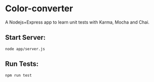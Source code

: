 # Color-converter
A Nodejs+Express app to learn unit tests with Karma, Mocha and Chai.

## Start Server:
`node app/server.js`

## Run Tests:
`npm run test`
